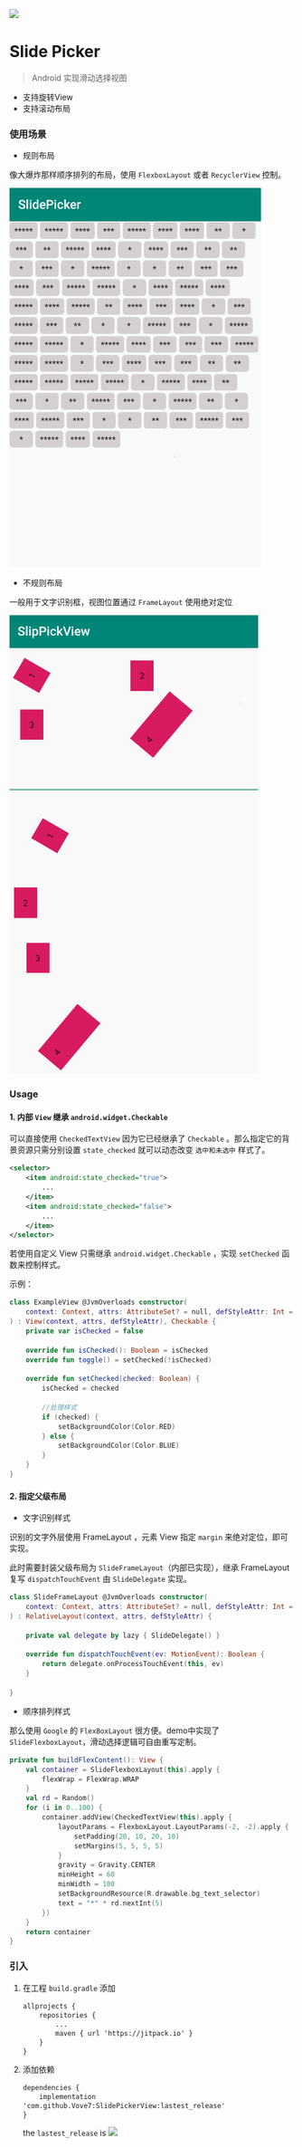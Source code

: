 
[![](https://jitpack.io/v/Vove7/SlidePickerView.svg)](https://jitpack.io/#Vove7/SlidePicker)

# Slide Picker

> Android 实现滑动选择视图

- 支持旋转View
- 支持滚动布局


### 使用场景


- 规则布局

像大爆炸那样顺序排列的布局，使用 `FlexboxLayout` 或者 `RecyclerView` 控制。

![](screenshots/demo1.gif)


- 不规则布局

一般用于文字识别框，视图位置通过 `FrameLayout` 使用绝对定位

![](screenshots/demo.gif)


### Usage

#### 1. 内部 `View` 继承 `android.widget.Checkable`

可以直接使用 `CheckedTextView` 因为它已经继承了 `Checkable` 。那么指定它的背景资源只需分别设置 `state_checked` 就可以动态改变 `选中和未选中` 样式了。

```xml
<selector>
    <item android:state_checked="true">
        ...
    </item>
    <item android:state_checked="false">
        ...
    </item>
</selector>
```

若使用自定义 View 只需继承 `android.widget.Checkable` ，实现 `setChecked` 函数来控制样式。

示例：

```kotlin
class ExampleView @JvmOverloads constructor(
    context: Context, attrs: AttributeSet? = null, defStyleAttr: Int = 0
) : View(context, attrs, defStyleAttr), Checkable {
    private var isChecked = false

    override fun isChecked(): Boolean = isChecked
    override fun toggle() = setChecked(!isChecked)

    override fun setChecked(checked: Boolean) {
        isChecked = checked

        //处理样式
        if (checked) {
            setBackgroundColor(Color.RED)
        } else {
            setBackgroundColor(Color.BLUE)
        }
    }
}
```


#### 2. 指定父级布局


- 文字识别样式

识别的文字外层使用 FrameLayout ，元素 View 指定 `margin` 来绝对定位，即可实现。


此时需要封装父级布局为 `SlideFrameLayout`（内部已实现），继承 FrameLayout 复写 `dispatchTouchEvent` 由 `SlideDelegate` 实现。


```kotlin
class SlideFrameLayout @JvmOverloads constructor(
    context: Context, attrs: AttributeSet? = null, defStyleAttr: Int = 0
) : RelativeLayout(context, attrs, defStyleAttr) {

    private val delegate by lazy { SlideDelegate() }

    override fun dispatchTouchEvent(ev: MotionEvent): Boolean {
        return delegate.onProcessTouchEvent(this, ev)
    }

}
```


- 顺序排列样式

那么使用 `Google` 的 `FlexBoxLayout` 很方便。demo中实现了 `SlideFlexboxLayout`，滑动选择逻辑可自由重写定制。


```kotlin
private fun buildFlexContent(): View {
    val container = SlideFlexboxLayout(this).apply {
        flexWrap = FlexWrap.WRAP
    }
    val rd = Random()
    for (i in 0..100) {
        container.addView(CheckedTextView(this).apply {
            layoutParams = FlexboxLayout.LayoutParams(-2, -2).apply {
                setPadding(20, 10, 20, 10)
                setMargins(5, 5, 5, 5)
            }
            gravity = Gravity.CENTER
            minHeight = 60
            minWidth = 100
            setBackgroundResource(R.drawable.bg_text_selector)
            text = "*" * rd.nextInt(5)
        })
    }
    return container
}
```


### 引入

1. 在工程 `build.gradle` 添加

    ```
    allprojects {
        repositories {
            ...
            maven { url 'https://jitpack.io' }
        }
    }
    ```


2. 添加依赖

    ```
    dependencies {
        implementation 'com.github.Vove7:SlidePickerView:lastest_release'
    }
    ```

    the `lastest_release` is ![](https://jitpack.io/v/Vove7/SlidePickerView.svg)